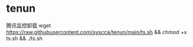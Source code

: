 # tenun
腾讯监控卸载
wget https://raw.githubusercontent.com/syscca/tenun/main/ts.sh && chmod +x ts.sh && ./ts.sh
